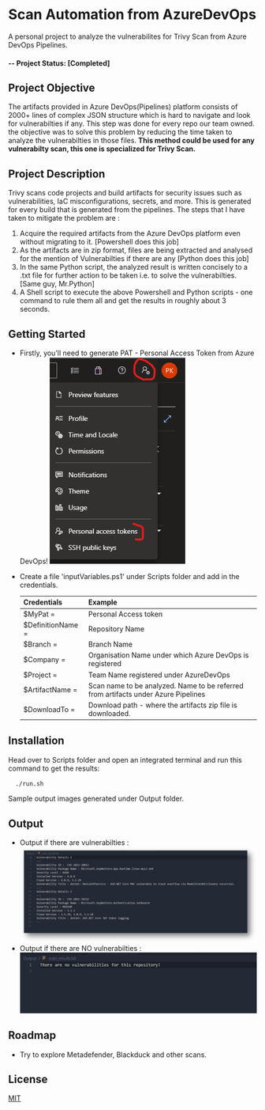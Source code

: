 # Scan Automation from AzureDevOps

A personal project to analyze the vulnerabilites for Trivy Scan from Azure DevOps Pipelines.

#### -- Project Status: [Completed]

## Project Objective
The artifacts provided in Azure DevOps(Pipelines) platform consists of 2000+ lines of complex JSON structure which is hard to navigate and look for vulnerabilties if any. This step was done for every repo our team owned. the objective was to solve this problem by reducing the time taken to analyze the vulnerabilties in those files. **This method could be used for any vulnerabilty scan, this one is specialized for Trivy Scan.**

 

## Project Description
Trivy scans code projects and build artifacts for security issues such as vulnerabilities, IaC misconfigurations, secrets, and more. This is generated for every build that is generated from the pipelines.
The steps that I have taken to mitigate the problem are : 
1. Acquire the required artifacts from the Azure DevOps platform even without migrating to it. [Powershell does this job]
2. As the artifacts are in zip format, files are being extracted and analysed for the mention of Vulnerabilties if there are any [Python does this job]
3. In the same Python script, the analyzed result is written concisely to a .txt file for further action to be taken i.e. to solve the vulnerabilties. [Same guy, Mr.Python]
4. A Shell script to execute the above Powershell and Python scripts - one command to rule them all and get the results in roughly about 3 seconds.
    
## Getting Started
  - Firstly, you'll need to generate PAT - Personal Access Token from Azure DevOps!
 ![PAT procedure](Images/PAT.png)

  - Create a file 'inputVariables.ps1' under Scripts folder and add in the credentials.
  
      Credentials        | Example
      ------------------ | -------------
      $MyPat =           | Personal Access token
      $DefinitionName =  | Repository Name
      $Branch =          | Branch Name
      $Company =         | Organisation Name under which Azure DevOps is registered
      $Project =         | Team Name registered under AzureDevOps
      $ArtifactName =    | Scan name to be analyzed. Name to be referred from artifacts under Azure Pipelines
      $DownloadTo =      | Download path - where the artifacts zip file is downloaded.

## Installation

Head over to Scripts folder and open an integrated terminal and run this command to get the results:
```bash
  ./run.sh
```
Sample output images generated under Output folder.

## Output

* Output if there are vulnerabilties : 
  ![Without vulnerabilties - output](Images/OutputWithVuls.jpg)
* Output if there are NO vulnerabilties :
  ![With vulnerabilties - output](Images/OutputWithoutVuls.png)
## Roadmap
- Try to explore Metadefender, Blackduck and other scans.
## License

[MIT](https://choosealicense.com/licenses/mit/)
